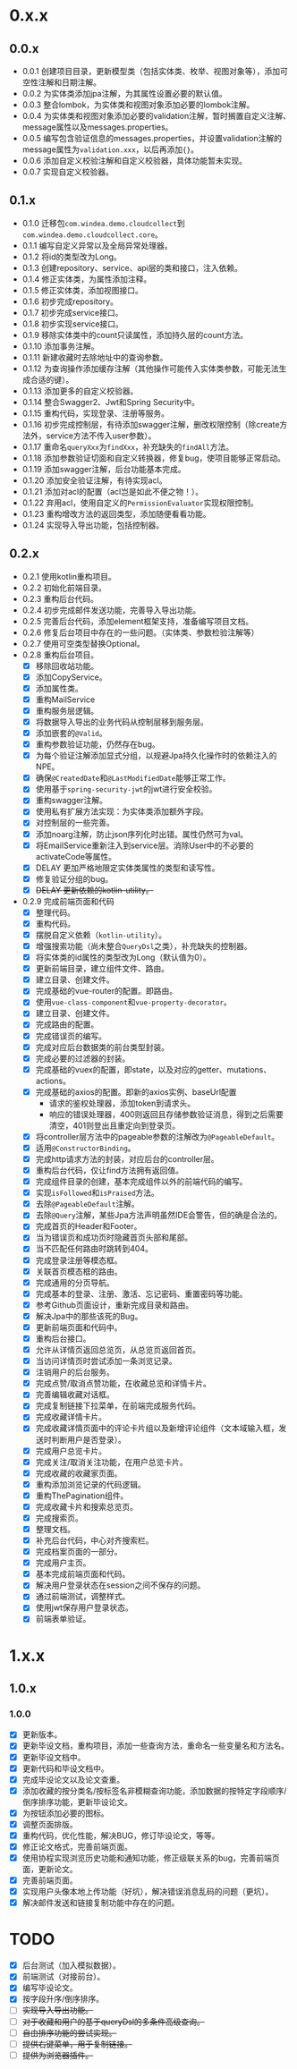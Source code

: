 # 0.x.x

## 0.0.x

* 0.0.1 创建项目目录，更新模型类（包括实体类、枚举、视图对象等），添加可空性注解和日期注解。
* 0.0.2 为实体类添加jpa注解，为其属性设置必要的默认值。
* 0.0.3 整合lombok，为实体类和视图对象添加必要的lombok注解。
* 0.0.4 为实体类和视图对象添加必要的validation注解，暂时搁置自定义注解、message属性以及messages.properties。
* 0.0.5 编写包含验证信息的messages.properties，并设置validation注解的message属性为`validation.xxx`，以后再添加`{}`。
* 0.0.6 添加自定义校验注解和自定义校验器，具体功能暂未实现。
* 0.0.7 实现自定义校验器。

## 0.1.x

* 0.1.0 迁移包`com.windea.demo.cloudcollect`到`com.windea.demo.cloudcollect.core`。
* 0.1.1 编写自定义异常以及全局异常处理器。
* 0.1.2 将id的类型改为Long。
* 0.1.3 创建repository、service、api层的类和接口，注入依赖。
* 0.1.4 修正实体类，为属性添加注释。
* 0.1.5 修正实体类，添加视图接口。
* 0.1.6 初步完成repository。
* 0.1.7 初步完成service接口。
* 0.1.8 初步实现service接口。
* 0.1.9 移除实体类中的count只读属性，添加持久层的count方法。
* 0.1.10 添加事务注解。
* 0.1.11 新建收藏时去除地址中的查询参数。
* 0.1.12 为查询操作添加缓存注解（其他操作可能传入实体类参数，可能无法生成合适的键）。
* 0.1.13 添加更多的自定义校验器。
* 0.1.14 整合Swagger2、Jwt和Spring Security中。
* 0.1.15 重构代码，实现登录、注册等服务。
* 0.1.16 初步完成控制层，有待添加swagger注解，删改权限控制（除create方法外，service方法不传入user参数）。
* 0.1.17 重命名`queryXxx`为`findXxx`，补充缺失的`findAll`方法。
* 0.1.18 添加参数验证切面和自定义转换器，修复bug，使项目能够正常启动。
* 0.1.19 添加swagger注解，后台功能基本完成。
* 0.1.20 添加安全验证注解，有待实现acl。
* 0.1.21 添加对acl的配置（acl岂是如此不便之物！）。
* 0.1.22 弃用acl，使用自定义的`PermissionEvaluator`实现权限控制。
* 0.1.23 重构增改方法的返回类型，添加随便看看功能。
* 0.1.24 实现导入导出功能，包括控制器。

## 0.2.x

* 0.2.1 使用kotlin重构项目。
* 0.2.2 初始化前端目录。
* 0.2.3 重构后台代码。
* 0.2.4 初步完成邮件发送功能，完善导入导出功能。
* 0.2.5 完善后台代码，添加element框架支持，准备编写项目文档。
* 0.2.6 修复后台项目中存在的一些问题。（实体类、参数检验注解等）
* 0.2.7 使用可空类型替换Optional。
* 0.2.8 重构后台项目。
    * [X] 移除回收站功能。
    * [X] 添加CopyService。
    * [X] 添加属性类。
    * [X] 重构MailService
    * [X] 重构服务层逻辑。
    * [X] 将数据导入导出的业务代码从控制层移到服务层。
    * [X] 添加嵌套的`@Valid`。
    * [X] 重构参数验证功能，仍然存在bug。
    * [X] 为每个验证注解添加显式分组，以规避Jpa持久化操作时的依赖注入的NPE。
    * [X] 确保`@CreatedDate`和`@LastModifiedDate`能够正常工作。
    * [X] 使用基于`spring-security-jwt`的jwt进行安全校验。
    * [X] 重构swagger注解。
    * [X] 使用私有扩展方法实现：为实体类添加额外字段。
    * [X] 对控制层的一些完善。
    * [X] 添加noarg注解，防止json序列化时出错。属性仍然可为val。
    * [X] 将EmailService重新注入到service层。消除User中的不必要的activateCode等属性。
    * [X] DELAY 更加严格地限定实体类属性的类型和读写性。
    * [X] 修复验证分组的bug。
    * [X] ~~DELAY 更新依赖的kotlin-utility。~~
* 0.2.9 完成前端页面和代码
    * [X] 整理代码。
    * [X] 重构代码。
    * [X] 摆脱自定义依赖（`kotlin-utility`）。
    * [X] 增强搜索功能（尚未整合`QueryDsl`之类），补充缺失的控制器。
    * [X] 将实体类的id属性的类型改为Long（默认值为0）。
    * [X] 更新前端目录，建立组件文件、路由。
    * [X] 建立目录、创建文件。
    * [X] 完成基础的vue-router的配置。即路由。
    * [X] 使用`vue-class-component`和`vue-property-decorator`。
    * [X] 建立目录、创建文件。
    * [X] 完成路由的配置。
    * [X] 完成错误页的编写。
    * [X] 完成对应后台数据类的前台类型封装。
    * [X] 完成必要的过滤器的封装。
    * [X] 完成基础的vuex的配置，即state，以及对应的getter、mutations、actions。
    * [X] 完成基础的axios的配置。即新的axios实例、baseUrl配置
        * 请求的鉴权处理器，添加token到请求头。
        * 响应的错误处理器，400则返回且存储参数验证消息，得到之后需要清空，401则登出且重定向到登录页。
    * [X] 将controller层方法中的pageable参数的注解改为`@PageableDefault`。
    * [X] 适用`@ConstructorBinding`。
    * [X] 完成http请求方法的封装，对应后台的controller层。
    * [X] 重构后台代码，仅让find方法拥有返回值。
    * [X] 完成组件目录的创建，基本完成组件以外的前端代码的编写。
    * [X] 实现`isFollowed`和`isPraised`方法。
    * [X] 去除`@PageableDefault`注解。
    * [X] 去除`@Query`注解，某些Jpa方法声明虽然IDE会警告，但的确是合法的。
    * [X] 完成首页的Header和Footer。
    * [X] 当为错误页和成功页时隐藏首页头部和尾部。
    * [X] 当不匹配任何路由时跳转到404。
    * [X] 完成登录注册等模态框。
    * [X] 关联首页模态框的路由。
    * [X] 完成通用的分页导航。
    * [X] 完成基本的登录、注册、激活、忘记密码、重置密码等功能。
    * [X] 参考Github页面设计，重新完成目录和路由。
    * [X] 解决Jpa中的那些该死的Bug。
    * [X] 更新前端页面和代码中。
    * [X] 重构后台接口。
    * [X] 允许从详情页返回总览页，从总览页返回首页。
    * [X] 当访问详情页时尝试添加一条浏览记录。
    * [X] 注销用户的后台服务。
    * [X] 完成点赞/取消点赞功能，在收藏总览和详情卡片。
    * [X] 完善编辑收藏对话框。
    * [X] 完成复制链接下拉菜单，在前端完成服务代码。
    * [X] 完成收藏详情卡片。
    * [X] 完成收藏详情页面中的评论卡片组以及新增评论组件（文本域输入框，发送时判断用户是否登录）。
    * [X] 完成用户总览卡片。
    * [X] 完成关注/取消关注功能，在用户总览卡片。
    * [X] 完成收藏的收藏家页面。
    * [X] 重构添加浏览记录的代码逻辑。
    * [X] 重构ThePagination组件。
    * [X] 完成收藏卡片和搜索总览页。
    * [X] 完成搜索页。
    * [X] 整理文档。
    * [X] 补充后台代码，中心对齐搜索栏。
    * [X] 完成档案页面的一部分。
    * [X] 完成用户主页。
    * [X] 基本完成前端页面和代码。
    * [X] 解决用户登录状态在session之间不保存的问题。
    * [X] 通过前端测试，调整样式。
    * [X] 使用jwt保存用户登录状态。
    * [X] 前端表单验证。

# 1.x.x

## 1.0.x

### 1.0.0

* [X] 更新版本。
* [X] 更新毕设文档，重构项目，添加一些查询方法，重命名一些变量名和方法名。
* [X] 更新毕设文档中。
* [X] 更新代码和毕设文档中。
* [X] 完成毕设论文以及论文查重。
* [X] 添加收藏的按分类名/按标签名非模糊查询功能，添加数据的按特定字段顺序/倒序排序功能，更新毕设论文。
* [X] 为按钮添加必要的图标。
* [X] 调整页面排版。
* [X] 重构代码，优化性能，解决BUG，修订毕设论文，等等。
* [X] 修正论文格式，完善前端页面。
* [X] 使用协程实现浏览历史功能和通知功能，修正级联关系的bug，完善前端页面，更新论文。
* [X] 完善前端页面。
* [X] 实现用户头像本地上传功能（好坑），解决错误消息乱码的问题（更坑）。
* [X] 解决邮件发送和链接复制功能中存在的问题。

# TODO

* [X] 后台测试（加入模拟数据）。
* [X] 前端测试（对接前台）。
* [X] 编写毕设论文。
* [X] 按字段升序/倒序排序。
* [ ] ~~实现导入导出功能。~~
* [ ] ~~对于收藏和用户的基于queryDsl的多条件高级查询。~~
* [ ] ~~自由排序功能的尝试实现。~~
* [ ] ~~提供右键菜单，用于复制链接。~~
* [ ] ~~提供为浏览器插件。~~
